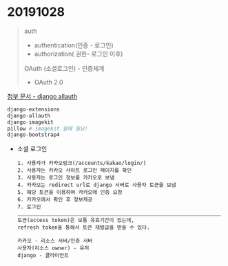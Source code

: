 # 20191028

> auth 
>
> * authentication(인증 - 로그인)
> * authorization( 권한- 로그인 이후)
>
> OAuth (소셜로그인) - 인증체계
>
> * OAuth 2.0

[첨부 문서 - django allauth](https://django-allauth.readthedocs.io/en/latest/installation.html)



```python
django-extensions
django-allauth
django-imagekit
pillow # imagekit 할때 필요!
django-bootstrap4
```



* 소셜 로그인

  ```
  1. 사용자가 카카오링크(/accounts/kakao/login/)
  2. 사용자는 카카오 사이트 로그인 페이지를 확인
  3. 사용자는 로그인 정보를 카카오로 보냄
  4. 카카오는 redirect url로 django 서버로 사용자 토큰을 보냄
  5. 해당 토큰을 이용하여 카카오에 인증 요청
  6. 카카오에서 확인 후 정보제공
  7. 로그인
  __________________________________________________________________
  토큰(access token)은 보통 유효기간이 있는데,
  refresh token을 통해서 토큰 재발급을 받을 수 있다.
  ```

  ```
  카카오 - 리소스 서버/인증 서버
  사용자(리소스 owner) - 유저
  django - 클라이언트
  ```

  